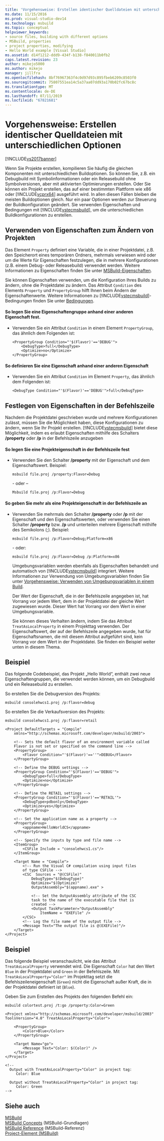 ```yaml
---
title: 'Vorgehensweise: Erstellen identischer Quelldateien mit unterschiedlichen Optionen | Microsoft-Dokumentation'
ms.date: 11/15/2016
ms.prod: visual-studio-dev14
ms.technology: msbuild
ms.topic: conceptual
helpviewer_keywords:
- source files, building with different options
- MSBuild, properties
- project properties, modifying
- Hello World example [Visual Studio]
ms.assetid: d14f1212-ddd9-434f-b138-f840011b0fb2
caps.latest.revision: 23
author: mikejo5000
ms.author: mikejo
manager: jillfra
ms.openlocfilehash: 8bf76967363f4c0d97d93c895fbeb6209c8503f0
ms.sourcegitcommit: 75807551ea14c5a37aa07dd93a170b02fc67bc8c
ms.translationtype: MT
ms.contentlocale: de-DE
ms.lasthandoff: 07/11/2019
ms.locfileid: "67821681"
---
```

# <a name="how-to-build-the-same-source-files-with-different-options"></a>Vorgehensweise: Erstellen identischer Quelldateien mit unterschiedlichen Optionen
[!INCLUDE[vs2017banner](../includes/vs2017banner.md)]

Wenn Sie Projekte erstellen, kompilieren Sie häufig die gleichen Komponenten mit unterschiedlichen Buildoptionen. So können Sie, z.B. ein Debugbuild mit Symbolinformationen oder ein Releasebuild ohne Symbolversionen, aber mit aktivierten Optimierungen erstellen. Oder Sie können ein Projekt erstellen, das auf einer bestimmten Plattform wie x86 oder [!INCLUDE[vcprx64](../includes/vcprx64-md.md)] ausgeführt wird. In allen diesen Fällen bleiben die meisten Buildoptionen gleich. Nur ein paar Optionen werden zur Steuerung der Buildkonfiguration geändert. Sie verwenden Eigenschaften und Bedingungen mit [!INCLUDE[vstecmsbuild](../includes/vstecmsbuild-md.md)], um die unterschiedlichen Buildkonfigurationen zu erstellen.  
  
## <a name="using-properties-to-modify-projects"></a>Verwenden von Eigenschaften zum Ändern von Projekten  
 Das Element `Property` definiert eine Variable, die in einer Projektdatei, z.B. den Speicherort eines temporären Ordners, mehrmals verwiesen wird oder um die Werte für Eigenschaften festzulegen, die in mehrere Konfigurationen (z.B. einem Debug- oder Releasebuild) verwendet werden. Weitere Informationen zu Eigenschaften finden Sie unter [MSBuild-Eigenschaften](msbuild-properties1.md).  
  
 Sie können Eigenschaften verwenden, um die Konfiguration Ihres Builds zu ändern, ohne die Projektdatei zu ändern. Das Attribut `Condition` des Elements `Property` und `PropertyGroup` hilft Ihnen beim Ändern der Eigenschaftenwerte. Weitere Informationen zu [!INCLUDE[vstecmsbuild](../includes/vstecmsbuild-md.md)]-Bedingungen finden Sie unter [Bedingungen](../msbuild/msbuild-conditions.md).  
  
#### <a name="to-set-a-group-of-properties-based-on-another-property"></a>So legen Sie eine Eigenschaftengruppe anhand einer anderen Eigenschaft fest.  
  
- Verwenden Sie ein Attribut `Condition` in einem Element `PropertyGroup`, das ähnlich dem Folgenden ist:  
  
    ```  
    <PropertyGroup Condition="'$(Flavor)'=='DEBUG'">  
        <DebugType>full</DebugType>  
        <Optimize>no</Optimize>  
    </PropertyGroup>  
    ```  
  
#### <a name="to-define-a-property-based-on-another-property"></a>So definieren Sie eine Eigenschaft anhand einer anderen Eigenschaft  
  
- Verwenden Sie ein Attribut `Condition` im Element `Property`, das ähnlich dem Folgenden ist:  
  
    ```  
    <DebugType Condition="'$(Flavor)'=='DEBUG'">full</DebugType>  
    ```  
  
## <a name="specifying-properties-on-the-command-line"></a>Festlegen von Eigenschaften in der Befehlszeile  
 Nachdem die Projektdatei geschrieben wurde und mehrere Konfigurationen zulässt, müssen Sie die Möglichkeit haben, diese Konfigurationen zu ändern, wenn Sie Ihr Projekt erstellen. [!INCLUDE[vstecmsbuild](../includes/vstecmsbuild-md.md)] bietet diese Möglichkeit, indem es erlaubt Eigenschaften mithilfe des Schalters **/property** oder **/p** in der Befehlszeile anzugeben  
  
#### <a name="to-set-a-project-property-at-the-command-line"></a>So legen Sie eine Projekteigenschaft in der Befehlszeile fest  
  
- Verwenden Sie den Schalter **/property** mit der Eigenschaft und dem Eigenschaftswert. Beispiel:  
  
    ```  
    msbuild file.proj /property:Flavor=Debug  
    ```  
  
     \- oder –  
  
    ```  
    Msbuild file.proj /p:Flavor=Debug  
    ```  
  
#### <a name="to-specify-more-than-one-project-property-at-the-command-line"></a>So geben Sie mehr als eine Projekteigenschaft in der Befehlszeile an  
  
- Verwenden Sie mehrmals den Schalter **/property** oder **/p** mit der Eigenschaft und den Eigenschaftswerten, oder verwenden Sie einen Schalter **/property** bzw. **/p** und unterteilen mehrere Eigenschaft mithilfe des Semikolons (;). Beispiel:  
  
  ```  
  msbuild file.proj /p:Flavor=Debug;Platform=x86  
  ```  
  
   \- oder:  
  
  ```  
  msbuild file.proj /p:Flavor=Debug /p:Platform=x86  
  ```  
  
  Umgebungsvariablen werden ebenfalls als Eigenschaften behandelt und automatisch von [!INCLUDE[vstecmsbuild](../includes/vstecmsbuild-md.md)] integriert. Weitere Informationen zur Verwendung von Umgebungsvariablen finden Sie unter [Vorgehensweise: Verwenden von Umgebungsvariablen in einem Build](../msbuild/how-to-use-environment-variables-in-a-build.md).  
  
  Der Wert der Eigenschaft, die in der Befehlszeile angegeben ist, hat Vorrang vor jedem Wert, dem in der Projektdatei der gleiche Wert zugewiesen wurde. Dieser Wert hat Vorrang vor dem Wert in einer Umgebungsvariable.  
  
  Sie können dieses Verhalten ändern, indem Sie das Attribut `TreatAsLocalProperty` in einem Projekttag verwenden. Der Eigenschaftswert, der auf der Befehlszeile angegeben wurde, hat für Eigenschaftsnamen, die mit diesem Attribut aufgeführt sind, kein Vorrang vor dem Wert in der Projektdatei. Sie finden ein Beispiel weiter unten in diesem Thema.  
  
## <a name="example"></a>Beispiel  
 Das folgende Codebeispiel, das Projekt „Hello World“, enthält zwei neue Eigenschaftengruppen, die verwendet werden können, um ein Debugbuild und ein Releasebuild zu erstellen.  
  
 So erstellen Sie die Debugversion des Projekts:  
  
```  
msbuild consolehwcs1.proj /p:flavor=debug  
```  
  
 So erstellen Sie die Verkaufsversion des Projekts:  
  
```  
msbuild consolehwcs1.proj /p:flavor=retail  
```  
  
```  
<Project DefaultTargets = "Compile"  
    xmlns="http://schemas.microsoft.com/developer/msbuild/2003">  
  
    <!-- Sets the default flavor of an environment variable called   
    Flavor is not set or specified on the command line -->  
    <PropertyGroup>  
        <Flavor Condition="'$(Flavor)'==''">DEBUG</Flavor>  
    </PropertyGroup>  
  
    <!-- Define the DEBUG settings -->  
    <PropertyGroup Condition="'$(Flavor)'=='DEBUG'">  
        <DebugType>full</DebugType>  
        <Optimize>no</Optimize>  
    </PropertyGroup>  
  
    <!-- Define the RETAIL settings -->  
    <PropertyGroup Condition="'$(Flavor)'=='RETAIL'">  
        <DebugType>pdbonly</DebugType>  
        <Optimize>yes</Optimize>  
    </PropertyGroup>  
  
    <!-- Set the application name as a property -->  
    <PropertyGroup>  
        <appname>HelloWorldCS</appname>  
    </PropertyGroup>  
  
    <!-- Specify the inputs by type and file name -->  
    <ItemGroup>  
        <CSFile Include = "consolehwcs1.cs"/>  
    </ItemGroup>  
  
    <Target Name = "Compile">  
        <!-- Run the Visual C# compilation using input files  
        of type CSFile -->  
        <CSC  Sources = "@(CSFile)"  
            DebugType="$(DebugType)"  
            Optimize="$(Optimize)"  
            OutputAssembly="$(appname).exe" >  
  
            <!-- Set the OutputAssembly attribute of the CSC  
            task to the name of the executable file that is   
            created -->  
            <Output TaskParameter="OutputAssembly"  
                ItemName = "EXEFile" />  
        </CSC>  
        <!-- Log the file name of the output file -->  
        <Message Text="The output file is @(EXEFile)"/>  
    </Target>  
</Project>  
```  
  
## <a name="example"></a>Beispiel  
 Das folgende Beispiel veranschaulicht, wie das Attribut `TreatAsLocalProperty` verwendet wird. Die Eigenschaft `Color` hat den Wert `Blue` in der Projektdatei und `Green` in der Befehlszeile. Mit `TreatAsLocalProperty="Color"` im Projekttag setzt die Befehlszeileneigenschaft (`Green`) nicht die Eigenschaft außer Kraft, die in der Projektdatei definiert ist (`Blue`).  
  
 Geben Sie zum Erstellen des Projekts den folgenden Befehl ein:  
  
```  
msbuild colortest.proj /t:go /property:Color=Green  
```  
  
```  
<Project xmlns="http://schemas.microsoft.com/developer/msbuild/2003"  
ToolsVersion="4.0" TreatAsLocalProperty="Color">  
  
    <PropertyGroup>  
        <Color>Blue</Color>  
    </PropertyGroup>  
  
    <Target Name="go">  
        <Message Text="Color: $(Color)" />  
    </Target>  
</Project>  
  
<!--  
  Output with TreatAsLocalProperty="Color" in project tag:  
     Color: Blue  
  
  Output without TreatAsLocalProperty="Color" in project tag:  
     Color: Green  
-->  
```  
  
## <a name="see-also"></a>Siehe auch  
[MSBuild](msbuild.md)  
 [MSBuild Concepts](../msbuild/msbuild-concepts.md)  (MSBuild-Grundlagen)  
 [MSBuild Reference](../msbuild/msbuild-reference.md)  (MSBuild-Referenz)  
 [Project-Element (MSBuild)](../msbuild/project-element-msbuild.md)
